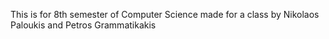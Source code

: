 This is for 8th semester of Computer Science made for a class by Nikolaos Paloukis and Petros Grammatikakis
